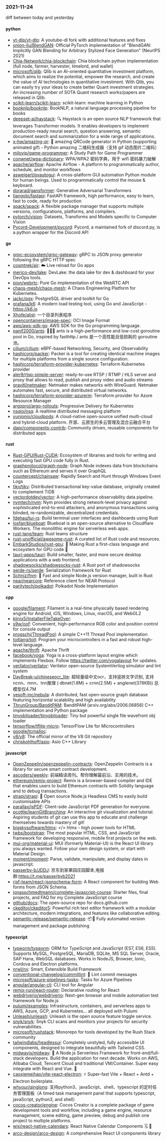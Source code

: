 ### 2021-11-24
diff between today and yesterday

#### python
* [yt-dlp/yt-dlp](https://github.com/yt-dlp/yt-dlp): A youtube-dl fork with additional features and fixes
* [onion-liu/BlendGAN](https://github.com/onion-liu/BlendGAN): Official PyTorch implementation of "BlendGAN: Implicitly GAN Blending for Arbitrary Stylized Face Generation" (NeurIPS 2021)
* [Chia-Network/chia-blockchain](https://github.com/Chia-Network/chia-blockchain): Chia blockchain python implementation (full node, farmer, harvester, timelord, and wallet)
* [microsoft/qlib](https://github.com/microsoft/qlib): Qlib is an AI-oriented quantitative investment platform, which aims to realize the potential, empower the research, and create the value of AI technologies in quantitative investment. With Qlib, you can easily try your ideas to create better Quant investment strategies. An increasing number of SOTA Quant research works/papers are released in Qlib.
* [scikit-learn/scikit-learn](https://github.com/scikit-learn/scikit-learn): scikit-learn: machine learning in Python
* [booknlp/booknlp](https://github.com/booknlp/booknlp): BookNLP, a natural language processing pipeline for books
* [deepset-ai/haystack](https://github.com/deepset-ai/haystack): 🔍 Haystack is an open source NLP framework that leverages Transformer models. It enables developers to implement production-ready neural search, question answering, semantic document search and summarization for a wide range of applications.
* [x-hw/amazing-qr](https://github.com/x-hw/amazing-qr): 💮 amazing QRCode generator in Python (supporting animated gif) - Python amazing 二维码生成器（支持 gif 动态图片二维码）
* [miloyip/game-programmer](https://github.com/miloyip/game-programmer): A Study Path for Game Programmer
* [conwnet/wpa-dictionary](https://github.com/conwnet/wpa-dictionary): WPA/WPA2 密码字典，用于 wifi 密码暴力破解
* [apache/airflow](https://github.com/apache/airflow): Apache Airflow - A platform to programmatically author, schedule, and monitor workflows
* [asweigart/pyautogui](https://github.com/asweigart/pyautogui): A cross-platform GUI automation Python module for human beings. Used to programmatically control the mouse & keyboard.
* [dorarad/gansformer](https://github.com/dorarad/gansformer): Generative Adversarial Transformers
* [tiangolo/fastapi](https://github.com/tiangolo/fastapi): FastAPI framework, high performance, easy to learn, fast to code, ready for production
* [spack/spack](https://github.com/spack/spack): A flexible package manager that supports multiple versions, configurations, platforms, and compilers.
* [pytorch/vision](https://github.com/pytorch/vision): Datasets, Transforms and Models specific to Computer Vision
* [Pycord-Development/pycord](https://github.com/Pycord-Development/pycord): Pycord, a maintained fork of discord.py, is a python wrapper for the Discord API

#### go
* [grpc-ecosystem/grpc-gateway](https://github.com/grpc-ecosystem/grpc-gateway): gRPC to JSON proxy generator following the gRPC HTTP spec
* [cosmtrek/air](https://github.com/cosmtrek/air): ☁️ Live reload for Go apps
* [merico-dev/lake](https://github.com/merico-dev/lake): DevLake: the data lake for dev & dashboard for your DevOps tools.
* [pion/webrtc](https://github.com/pion/webrtc): Pure Go implementation of the WebRTC API
* [chaos-mesh/chaos-mesh](https://github.com/chaos-mesh/chaos-mesh): A Chaos Engineering Platform for Kubernetes.
* [jackc/pgx](https://github.com/jackc/pgx): PostgreSQL driver and toolkit for Go
* [grafana/k6](https://github.com/grafana/k6): A modern load testing tool, using Go and JavaScript - https://k6.io
* [Xhofe/alist](https://github.com/Xhofe/alist): 一个目录列表程序
* [opencontainers/image-spec](https://github.com/opencontainers/image-spec): OCI Image Format
* [aws/aws-sdk-go](https://github.com/aws/aws-sdk-go): AWS SDK for the Go programming language.
* [panjf2000/ants](https://github.com/panjf2000/ants): 🐜🐜🐜 ants is a high-performance and low-cost goroutine pool in Go, inspired by fasthttp./ ants 是一个高性能且低损耗的 goroutine 池。
* [cilium/cilium](https://github.com/cilium/cilium): eBPF-based Networking, Security, and Observability
* [hashicorp/packer](https://github.com/hashicorp/packer): Packer is a tool for creating identical machine images for multiple platforms from a single source configuration.
* [hashicorp/terraform-provider-kubernetes](https://github.com/hashicorp/terraform-provider-kubernetes): Terraform Kubernetes provider
* [aler9/rtsp-simple-server](https://github.com/aler9/rtsp-simple-server): ready-to-use RTSP / RTMP / HLS server and proxy that allows to read, publish and proxy video and audio streams
* [gravitl/netmaker](https://github.com/gravitl/netmaker): Netmaker makes networks with WireGuard. Netmaker automates fast, secure, and distributed virtual networks.
* [hashicorp/terraform-provider-azurerm](https://github.com/hashicorp/terraform-provider-azurerm): Terraform provider for Azure Resource Manager
* [argoproj/argo-rollouts](https://github.com/argoproj/argo-rollouts): Progressive Delivery for Kubernetes
* [nsqio/nsq](https://github.com/nsqio/nsq): A realtime distributed messaging platform
* [yunionio/cloudpods](https://github.com/yunionio/cloudpods): A cloud-native open-source unified multi-cloud and hybrid-cloud platform. 开源、云原生的多云管理及混合云融合平台
* [dapr/components-contrib](https://github.com/dapr/components-contrib): Community driven, reusable components for distributed apps

#### rust
* [Rust-GPU/Rust-CUDA](https://github.com/Rust-GPU/Rust-CUDA): Ecosystem of libraries and tools for writing and executing fast GPU code fully in Rust.
* [graphprotocol/graph-node](https://github.com/graphprotocol/graph-node): Graph Node indexes data from blockchains such as Ethereum and serves it over GraphQL
* [countercept/chainsaw](https://github.com/countercept/chainsaw): Rapidly Search and Hunt through Windows Event Logs
* [tikv/tikv](https://github.com/tikv/tikv): Distributed transactional key-value database, originally created to complement TiDB
* [vectordotdev/vector](https://github.com/vectordotdev/vector): A high-performance observability data pipeline.
* [nymtech/nym](https://github.com/nymtech/nym): Nym provides strong network-level privacy against sophisticated end-to-end attackers, and anonymous transactions using blinded, re-randomizable, decentralized credentials.
* [fdehau/tui-rs](https://github.com/fdehau/tui-rs): Build terminal user interfaces and dashboards using Rust
* [losfair/blueboat](https://github.com/losfair/blueboat): Blueboat is an open-source alternative to Cloudflare Workers. The monolithic engine for serverless web apps.
* [rust-lang/team](https://github.com/rust-lang/team): Rust teams structure
* [rust-unofficial/awesome-rust](https://github.com/rust-unofficial/awesome-rust): A curated list of Rust code and resources.
* [EmbarkStudios/rust-gpu](https://github.com/EmbarkStudios/rust-gpu): 🐉 Making Rust a first-class language and ecosystem for GPU code 🚧
* [tauri-apps/tauri](https://github.com/tauri-apps/tauri): Build smaller, faster, and more secure desktop applications with a web frontend.
* [shadowsocks/shadowsocks-rust](https://github.com/shadowsocks/shadowsocks-rust): A Rust port of shadowsocks
* [serde-rs/serde](https://github.com/serde-rs/serde): Serialization framework for Rust
* [Schniz/fnm](https://github.com/Schniz/fnm): 🚀 Fast and simple Node.js version manager, built in Rust
* [near/nearcore](https://github.com/near/nearcore): Reference client for NEAR Protocol
* [paritytech/polkadot](https://github.com/paritytech/polkadot): Polkadot Node Implementation

#### cpp
* [google/filament](https://github.com/google/filament): Filament is a real-time physically based rendering engine for Android, iOS, Windows, Linux, macOS, and WebGL2
* [klinix5/InstallerFileTakeOver](https://github.com/klinix5/InstallerFileTakeOver): 
* [s9w/oof](https://github.com/s9w/oof): Convenient, high-performance RGB color and position control for console output
* [progschj/ThreadPool](https://github.com/progschj/ThreadPool): A simple C++11 Thread Pool implementation
* [toitlang/toit](https://github.com/toitlang/toit): Program your microcontrollers in a fast and robust high-level language.
* [apache/thrift](https://github.com/apache/thrift): Apache Thrift
* [facebook/yoga](https://github.com/facebook/yoga): Yoga is a cross-platform layout engine which implements Flexbox. Follow https://twitter.com/yogalayout for updates.
* [verilator/verilator](https://github.com/verilator/verilator): Verilator open-source SystemVerilog simulator and lint system
* [DayBreak-u/chineseocr_lite](https://github.com/DayBreak-u/chineseocr_lite): 超轻量级中文ocr，支持竖排文字识别, 支持ncnn、mnn、tnn推理 ( dbnet(1.8M) + crnn(2.5M) + anglenet(378KB)) 总模型仅4.7M
* [vesoft-inc/nebula](https://github.com/vesoft-inc/nebula): A distributed, fast open-source graph database featuring horizontal scalability and high availability
* [ThrunGroup/BanditPAM](https://github.com/ThrunGroup/BanditPAM): BanditPAM (arxiv.org/abs/2006.06856) C++ implementation and Python package
* [tinyobjloader/tinyobjloader](https://github.com/tinyobjloader/tinyobjloader): Tiny but powerful single file wavefront obj loader
* [tensorflow/tflite-micro](https://github.com/tensorflow/tflite-micro): TensorFlow Lite for Microcontrollers
* [google/tcmalloc](https://github.com/google/tcmalloc): 
* [v8/v8](https://github.com/v8/v8): The official mirror of the V8 Git repository
* [chriskohlhoff/asio](https://github.com/chriskohlhoff/asio): Asio C++ Library

#### javascript
* [OpenZeppelin/openzeppelin-contracts](https://github.com/OpenZeppelin/openzeppelin-contracts): OpenZeppelin Contracts is a library for secure smart contract development.
* [ascoders/weekly](https://github.com/ascoders/weekly): 前端精读周刊。帮你理解最前沿、实用的技术。
* [ethereum/remix-project](https://github.com/ethereum/remix-project): Remix is a browser-based compiler and IDE that enables users to build Ethereum contracts with Solidity language and to debug transactions.
* [strapi/strapi](https://github.com/strapi/strapi): 🚀 Open source Node.js Headless CMS to easily build customisable APIs
* [parallax/jsPDF](https://github.com/parallax/jsPDF): Client-side JavaScript PDF generation for everyone.
* [pcottle/learnGitBranching](https://github.com/pcottle/learnGitBranching): An interactive git visualization and tutorial. Aspiring students of git can use this app to educate and challenge themselves towards mastery of git!
* [bigskysoftware/htmx](https://github.com/bigskysoftware/htmx): </> htmx - high power tools for HTML
* [twbs/bootstrap](https://github.com/twbs/bootstrap): The most popular HTML, CSS, and JavaScript framework for developing responsive, mobile first projects on the web.
* [mui-org/material-ui](https://github.com/mui-org/material-ui): MUI (formerly Material-UI) is the React UI library you always wanted. Follow your own design system, or start with Material Design.
* [moment/moment](https://github.com/moment/moment): Parse, validate, manipulate, and display dates in javascript.
* [passerby-b/JDDJ](https://github.com/passerby-b/JDDJ): 京东到家果园庄园脚本,电报群:https://t.me/passerbyb2021
* [rjsf-team/react-jsonschema-form](https://github.com/rjsf-team/react-jsonschema-form): A React component for building Web forms from JSON Schema.
* [jonasschmedtmann/complete-javascript-course](https://github.com/jonasschmedtmann/complete-javascript-course): Starter files, final projects, and FAQ for my Complete JavaScript course
* [github/docs](https://github.com/github/docs): The open-source repo for docs.github.com
* [ckeditor/ckeditor5](https://github.com/ckeditor/ckeditor5): Powerful rich text editor framework with a modular architecture, modern integrations, and features like collaborative editing.
* [semantic-release/semantic-release](https://github.com/semantic-release/semantic-release): 📦🚀 Fully automated version management and package publishing

#### typescript
* [typeorm/typeorm](https://github.com/typeorm/typeorm): ORM for TypeScript and JavaScript (ES7, ES6, ES5). Supports MySQL, PostgreSQL, MariaDB, SQLite, MS SQL Server, Oracle, SAP Hana, WebSQL databases. Works in NodeJS, Browser, Ionic, Cordova and Electron platforms.
* [nrwl/nx](https://github.com/nrwl/nx): Smart, Extensible Build Framework
* [conventional-changelog/commitlint](https://github.com/conventional-changelog/commitlint): 📓 Lint commit messages
* [microsoft/azure-pipelines-tasks](https://github.com/microsoft/azure-pipelines-tasks): Tasks for Azure Pipelines
* [angular/angular-cli](https://github.com/angular/angular-cli): CLI tool for Angular
* [remix-run/react-router](https://github.com/remix-run/react-router): Declarative routing for React
* [webdriverio/webdriverio](https://github.com/webdriverio/webdriverio): Next-gen browser and mobile automation test framework for Node.js
* [pulumi/examples](https://github.com/pulumi/examples): Infrastructure, containers, and serverless apps to AWS, Azure, GCP, and Kubernetes... all deployed with Pulumi
* [Unleash/unleash](https://github.com/Unleash/unleash): Unleash is the open source feature toggle service.
* [snyk/snyk](https://github.com/snyk/snyk): Snyk CLI scans and monitors your projects for security vulnerabilities.
* [microsoft/rushstack](https://github.com/microsoft/rushstack): Monorepo for tools developed by the Rush Stack community
* [tailwindlabs/headlessui](https://github.com/tailwindlabs/headlessui): Completely unstyled, fully accessible UI components, designed to integrate beautifully with Tailwind CSS.
* [midwayjs/midway](https://github.com/midwayjs/midway): 🍔 A Node.js Serverless Framework for front-end/full-stack developers. Build the application for next decade. Works on AWS, Alibaba Cloud, Tencent Cloud and traditional VM/Container. Super easy integrate with React and Vue. 🌈
* [caoxiemeihao/vite-react-electron](https://github.com/caoxiemeihao/vite-react-electron): ⚡️ Super-fast Vite + React + Antd + Electron boilerplate.
* [whyour/qinglong](https://github.com/whyour/qinglong): 支持python3、javaScript、shell、typescript 的定时任务管理面板（A timed task management panel that supports typescript, javaScript, python3, and shell）
* [cocos-creator/engine](https://github.com/cocos-creator/engine): Cocos Creator is a complete package of game development tools and workflow, including a game engine, resource management, scene editing, game preview, debug and publish one project to multiple platforms.
* [wix/react-native-calendars](https://github.com/wix/react-native-calendars): React Native Calendar Components 🗓️ 📆
* [arco-design/arco-design](https://github.com/arco-design/arco-design): A comprehensive React UI components library
